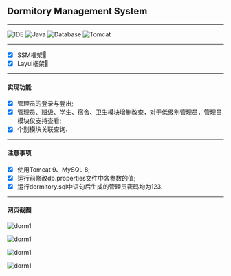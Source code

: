 ## Dormitory Management System 
<hr>

![IDE](https://img.shields.io/badge/IDE-IntelliJ%20IDEA-brightgreen.svg) ![Java](https://img.shields.io/badge/Java-17-blue) ![Database](https://img.shields.io/badge/MySQL-8-lightgrey) ![Tomcat](https://img.shields.io/badge/Tomcat-9-orange)
<hr>

- [x] SSM框架🎨
- [x] Layui框架🎄
<hr>

#### 实现功能
- [x] 管理员的登录与登出;
- [x] 管理员、班级、学生、宿舍、卫生模块增删改查，对于低级别管理员，管理员模块仅支持查看;
- [x] 个别模块关联查询.
<hr>

#### 注意事项
- [x] 使用Tomcat 9、MySQL 8;
- [x] 运行前修改db.properties文件中各参数的值;
- [x] 运行dormitory.sql中语句后生成的管理员密码均为123.
<hr>

#### 网页截图
![dorm1](https://sky-take-out-jzh.oss-cn-beijing.aliyuncs.com/Snipaste_2023-10-30_22-34-26.png)

![dorm1](https://sky-take-out-jzh.oss-cn-beijing.aliyuncs.com/Snipaste_2023-10-30_22-33-37.png)

![dorm1](https://sky-take-out-jzh.oss-cn-beijing.aliyuncs.com/%400J%7BE3YO%606%5DH%28%29SVGV8TOWO.png)

![dorm1](https://sky-take-out-jzh.oss-cn-beijing.aliyuncs.com/1AXGMTCK_Q4R%25KHK63XMX17.png)